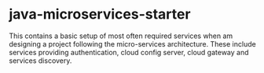 # java-microservices-starter
This contains a basic setup of most often required services when am designing a project following the micro-services architecture. 
These include services providing authentication, cloud config server, cloud gateway and services discovery.
